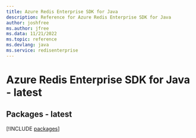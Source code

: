 ```yaml
---
title: Azure Redis Enterprise SDK for Java
description: Reference for Azure Redis Enterprise SDK for Java
author: joshfree
ms.author: jfree
ms.data: 11/21/2022
ms.topic: reference
ms.devlang: java
ms.service: redisenterprise
---
```

# Azure Redis Enterprise SDK for Java - latest
## Packages - latest
[!INCLUDE [packages](redis-enterprise-index.md)]